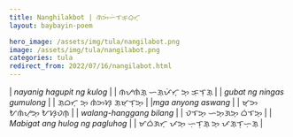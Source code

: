 ```yaml
---
title: Nanghilakbot | ᜈᜅᜒᜑᜒᜎᜃ᜔ᜊᜓᜆ᜔
layout: baybayin-poem

hero_image: /assets/img/tula/nangilabot.png
image: /assets/img/tula/nangilabot.png
categories: tula
redirect_from: 2022/07/16/nangilabot.html
---
```


| *nayanig hagupit ng kulog* | | ᜈᜌᜈᜒᜄ᜔  ᜑᜄᜓᜉᜒᜆ᜔  ᜅ᜔  ᜃᜓᜎᜓᜄ᜔ |
| *gubat ng ningas gumulong* | | ᜄᜓᜊᜆ᜔  ᜅ᜔  ᜈᜒᜅᜐ᜔  ᜄᜓᜋᜓᜎᜓᜅ᜔ |
|*mga anyong aswang* | | ᜋ᜔ᜅ  ᜀᜈᜒᜌᜓᜅ᜔  ᜀᜐ᜔ᜏᜈ᜔ |
| *walang-hanggang bilang* | | ᜏᜎᜅ᜔  ᜑᜅ᜔ᜄᜅ᜔  ᜊᜒᜎᜅ᜔ |
| *Mabigat ang hulog ng pagluhog* | | ᜋᜊᜒᜄᜆ᜔  ᜉᜅ᜔  ᜑᜓᜎᜓᜄ᜔  ᜅ᜔  ᜉᜄ᜔ᜎᜓᜑᜓᜄ᜔
|